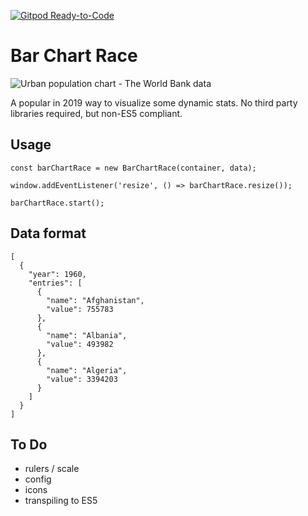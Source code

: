 [![Gitpod Ready-to-Code](https://img.shields.io/badge/Gitpod-Ready--to--Code-blue?logo=gitpod)](https://gitpod.io/#https://github.com/vicrazumov/bar-chart-race) 

# Bar Chart Race

![Urban population chart - The World Bank data](https://github.com/vicrazumov/bar-chart-race/raw/master/example/example.gif "Urban population chart")

A popular in 2019 way to visualize some dynamic stats. No third party libraries required, but non-ES5 compliant.

## Usage
```
const barChartRace = new BarChartRace(container, data);

window.addEventListener('resize', () => barChartRace.resize());

barChartRace.start();
```

## Data format
```
[
  {
    "year": 1960,
    "entries": [
      {
        "name": "Afghanistan",
        "value": 755783
      },
      {
        "name": "Albania",
        "value": 493982
      },
      {
        "name": "Algeria",
        "value": 3394203
      }
    ]
  }
]
```

## To Do
* rulers / scale
* config
* icons
* transpiling to ES5